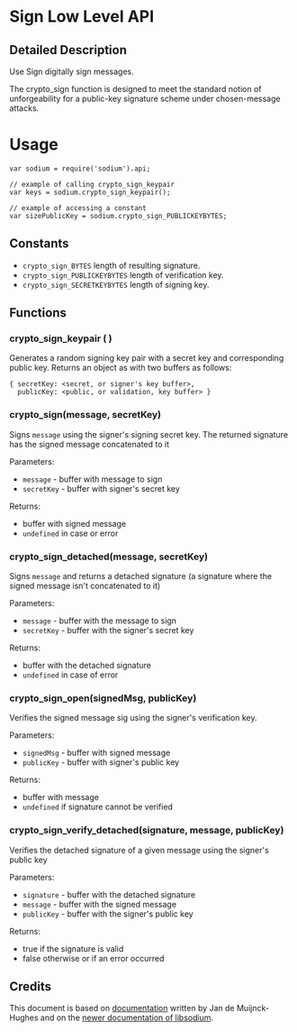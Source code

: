 # Sign Low Level API

## Detailed Description

Use Sign digitally sign messages.

The crypto_sign function is designed to meet the standard notion of unforgeability for a public-key signature scheme under chosen-message attacks.

# Usage

    var sodium = require('sodium').api;

    // example of calling crypto_sign_keypair
    var keys = sodium.crypto_sign_keypair();

    // example of accessing a constant
    var sizePublicKey = sodium.crypto_sign_PUBLICKEYBYTES;


## Constants

  * `crypto_sign_BYTES` length of resulting signature.
  * `crypto_sign_PUBLICKEYBYTES` length of verification key.
  * `crypto_sign_SECRETKEYBYTES` length of signing key.

## Functions

### crypto_sign_keypair ( )

Generates a random signing key pair with a secret key and corresponding public key. Returns an object as with two buffers as follows:

    { secretKey: <secret, or signer's key buffer>,
      publicKey: <public, or validation, key buffer> }

### crypto_sign(message, secretKey)

Signs `message` using the signer's signing secret key. The returned signature has the signed message concatenated to it

Parameters:

  * `message` - buffer with message to sign
  * `secretKey` - buffer with signer's secret key

Returns:

  * buffer with signed message
  * `undefined` in case or error

### crypto_sign_detached(message, secretKey)

Signs `message` and returns a detached signature (a signature where the signed message isn't concatenated to it)

Parameters:

  * `message` - buffer with the message to sign
  * `secretKey` - buffer with the signer's secret key

Returns:
  * buffer with the detached signature
  * `undefined` in case of error

### crypto_sign_open(signedMsg, publicKey)

Verifies the signed message sig using the signer's verification key.

Parameters:

  * `signedMsg` - buffer with signed message
  * `publicKey` - buffer with signer's public key

Returns:

  * buffer with message
  * `undefined` if signature cannot be verified

### crypto_sign_verify_detached(signature, message, publicKey)

Verifies the detached signature of a given message using the signer's public key

Parameters:

* `signature` - buffer with the detached signature
* `message` - buffer with the signed message
* `publicKey` - buffer with the signer's public key

Returns:

* true if the signature is valid
* false otherwise or if an error occurred

## Credits

This document is based on [documentation](http://mob5.host.cs.st-andrews.ac.uk/html) written by Jan de Muijnck-Hughes and on the [newer documentation of libsodium](http://doc.libsodium.org/public-key_cryptography/public-key_signatures.html).
